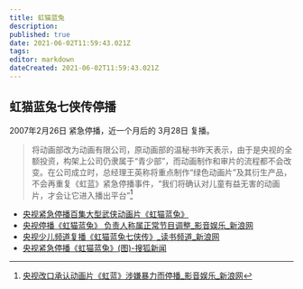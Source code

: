 ```yaml
---
title: 虹猫蓝兔
description: 
published: true
date: 2021-06-02T11:59:43.021Z
tags: 
editor: markdown
dateCreated: 2021-06-02T11:59:43.021Z
---
```


## 虹猫蓝兔七侠传停播

2007年2月26日 紧急停播，近一个月后的 3月28日 复播。

> 将动画部改为动画有限公司，原动画部的温秘书昨天表示，由于是央视的全额投资，构架上公司仍隶属于“青少部”，而动画制作和审片的流程都不会改变。在公司成立时，总经理王英称将重点制作“绿色动画片”及其衍生产品，不会再重复《虹蓝》紧急停播事件，“我们将确认对儿童有益无害的动画片，才会让它进入播出平台”[^07-03-20]

[^07-03-20]: [央视改口承认动画片《虹蓝》涉嫌暴力而停播_影音娱乐_新浪网](https://web.archive.org/web/20111225185431/http://ent.sina.com.cn/v/m/2007-03-20/07211485021.html)

+ [央视紧急停播百集大型武侠动画片《虹猫蓝兔》](https://web.archive.org/web/20200812130843/https://www.chinadaily.com.cn/hqylss/2007-03/01/content_816712.htm)
+ [央视停播《虹猫蓝兔》 负责人称属正常节目调整_影音娱乐_新浪网](https://web.archive.org/web/20111229003928/http://ent.sina.com.cn/v/m/2007-03-02/01051464064.html)
+ [央视少儿频道复播《虹猫蓝兔七侠传》_读书频道_新浪网](https://web.archive.org/web/20160304200645/http://book.sina.com.cn/news/c/2007-03-30/1037212703.shtml)
+ [央视紧急停播《虹猫蓝兔》(图)-搜狐新闻](https://web.archive.org/web/20070304073105/http://news.sohu.com/20070301/n248439498.shtml)
